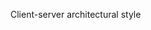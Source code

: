 <span id="title">Client-server architectural style</span>

<div id="body">

<include src="what/unit-inParent-asPanel.md" boilerplate />

</div>
